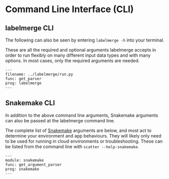# Command Line Interface (CLI)

## labelmerge CLI
The following can also be seen by entering `labelmerge -h` into your terminal.

These are all the required and optional arguments labelmerge accepts in order to 
run flexibly on many different input data types and with many options. In most 
cases, only the required arguments are needed.

```{argparse}
---
filename: ../labelmerge/run.py
func: get_parser
prog: labelmerge
---
```

## Snakemake CLI
In addition to the above command line arguments, Snakemake arguments can also be
passed at the labelmerge command line.


The complete list of [Snakemake](https://snakemake.readthedocs.io/en/stable/) 
arguments are below, and most act to determine your environment and app
behaviours. They will likely only need to be used for running in cloud
environments or troubleshooting. These can be listed from the command line with
`scatter --help-snakemake`.

```{argparse}
---
module: snakemake
func: get_argument_parser
prog: snakemake
---
```
